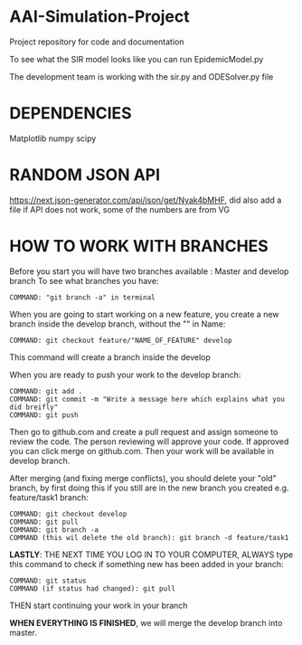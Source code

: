 # AAI-Simulation-Project
Project repository for code and documentation


To see what the SIR model looks like you can run EpidemicModel.py

The development team is working with the sir.py and ODESolver.py file

# DEPENDENCIES
Matplotlib
numpy
scipy

# RANDOM JSON API
https://next.json-generator.com/api/json/get/Nyak4bMHF, did also add a file if API does not work, some of the numbers are from VG

# HOW TO WORK WITH BRANCHES

Before you start you will have two branches available : Master and develop branch
To see what branches you have: 
```
COMMAND: "git branch -a" in terminal 
```
When you are going to start working on a new feature, you create a new branch inside the develop branch, without the "" in Name:
```
COMMAND: git checkout feature/"NAME_OF_FEATURE" develop
```
This command will create a branch inside the develop

When you are ready to push your work to the develop branch:
```
COMMAND: git add . 
COMMAND: git commit -m "Write a message here which explains what you did breifly"
COMMAND: git push
```
Then go to github.com and create a pull request and assign someone to review the code. The person reviewing will approve your code. If approved you can click merge on github.com. Then your work will be available in develop branch.

After merging (and fixing merge conflicts), you should delete your "old" branch, by first doing this if you still are in the new branch you created e.g. feature/task1 branch:
```
COMMAND: git checkout develop
COMMAND: git pull
COMMAND: git branch -a
COMMAND (this wil delete the old branch): git branch -d feature/task1
```

**LASTLY**: THE NEXT TIME YOU LOG IN TO YOUR COMPUTER, ALWAYS type this command to check if something new has been added in your branch:
```
COMMAND: git status
COMMAND (if status had changed): git pull
```
THEN start continuing your work in your branch

**WHEN EVERYTHING IS FINISHED**, we will merge the develop branch into master.


